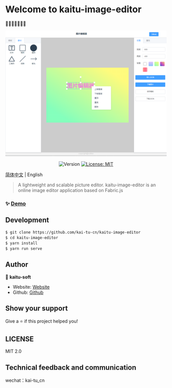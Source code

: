 # Welcome to kaitu-image-editor

🌈🐴🐂🐱🐶🐷🌈

![kaitu](/assets/index_demo.png)

<p align="center">
  <img alt="Version" src="https://img.shields.io/badge/version-0.1.0-blue.svg?cacheSeconds=2592000" style="display:inline-block" />
  <a href="#" target="_blank">
    <img alt="License: MIT" src="https://img.shields.io/badge/License-MIT-yellow.svg" />
  </a>
</p>

[简体中文](README.md) | English

>  A lightweight and scalable picture editor.
kaitu-image-editor is an online image editor application based on Fabric.js

### ✨ [Demo](http://kai-tu-cn.github.io/kaitu-image-editor)


## Development
```bash
$ git clone https://github.com/kai-tu-cn/kaitu-image-editor
$ cd kaitu-image-editor
$ yarn install
$ yarn run serve
```

## Author

👤 **kaitu-soft**

* Website: [Website](http://139.9.84.71/)
* Github: [Github](https://github.com/kai-tu-cn)

## Show your support

Give a ⭐️ if this project helped you!

## LICENSE
MIT 2.0

## Technical feedback and communication
wechat：kai-tu_cn

